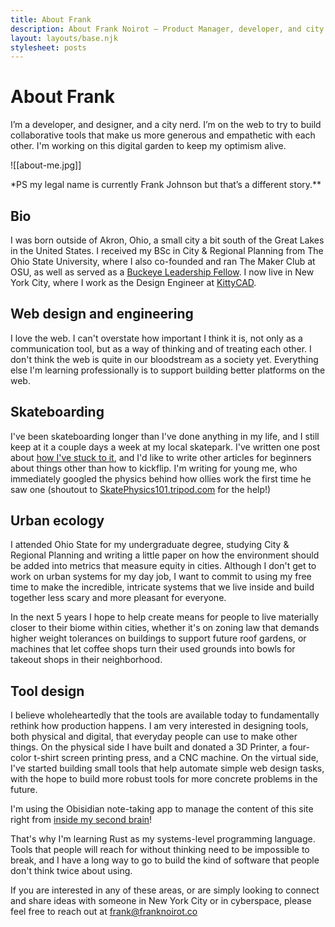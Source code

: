 ```yaml
---
title: About Frank
description: About Frank Noirot – Product Manager, developer, and city nerd.
layout: layouts/base.njk
stylesheet: posts
---
```


# About Frank

I’m a developer, and designer, and a city nerd. I’m on the web to try to build collaborative tools that make us more generous and empathetic with each other. I'm working on this digital garden to keep my optimism alive.

![[about-me.jpg]]

\*PS my legal name is currently Frank Johnson but that’s a different story.\*\*

## Bio

I was born outside of Akron, Ohio, a small city a bit south of the Great Lakes in the United States. I received my BSc in City & Regional Planning from The Ohio State University, where I also co-founded and ran The Maker Club at OSU, as well as served as a [Buckeye Leadership Fellow](https://blf.osu.edu/people/frank-johnson/). I now live in New York City, where I work as the Design Engineer at [KittyCAD](https://kittycad.io/product).

## Web design and engineering

I love the web. I can't overstate how important I think it is, not only as a communication tool, but as a way of thinking and of treating each other. I don't think the web is quite in our bloodstream as a society yet. Everything else I'm learning professionally is to support building better platforms on the web.

## Skateboarding

I've been skateboarding longer than I've done anything in my life, and I still keep at it a couple days a week at my local skatepark. I've written one post about [how I've stuck to it](/posts/skateboarding-fundamentals/), and I'd like to write other articles for beginners about things other than how to kickflip. I'm writing for young me, who immediately googled the physics behind how ollies work the first time he saw one (shoutout to [SkatePhysics101.tripod.com](https://skatephysics101.tripod.com/physicsinskateboardingtheollie/index.html) for the help!)

## Urban ecology

I attended Ohio State for my undergraduate degree, studying City & Regional Planning and writing a little paper on how the environment should be added into metrics that measure equity in cities. Although I don't get to work on urban systems for my day job, I want to commit to using my free time to make the incredible, intricate systems that we live inside and build together less scary and more pleasant for everyone.

In the next 5 years I hope to help create means for people to live materially closer to their biome within cities, whether it's on zoning law that demands higher weight tolerances on buildings to support future roof gardens, or machines that let coffee shops turn their used grounds into bowls for takeout shops in their neighborhood.

## Tool design

I believe wholeheartedly that the tools are available today to fundamentally rethink how production happens. I am very interested in designing tools, both physical and digital, that everyday people can use to make other things. On the physical side I have built and donated a 3D Printer, a four-color t-shirt screen printing press, and a CNC machine. On the virtual side, I've started building small tools that help automate simple web design tasks, with the hope to build more robust tools for more concrete problems in the future.

I'm using the Obisidian note-taking app to manage the content of this site right from [inside my second brain](/posts/obsidian-cms)!

That's why I'm learning Rust as my systems-level programming language. Tools that people will reach for without thinking need to be impossible to break, and I have a long way to go to build the kind of software that people don't think twice about using.

If you are interested in any of these areas, or are simply looking to connect and share ideas with someone in New York City or in cyberspace, please feel free to reach out at [frank@franknoirot.co](mailto:frank@franknoirot.co)
